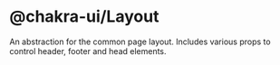 # @chakra-ui/Layout

An abstraction for the common page layout. Includes various props to control header, footer and head elements.